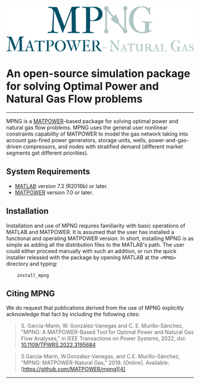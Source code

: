 ![GitHub Logo](/MPNG_User's_Manual/Figures/MPNG_logo_md.PNG)

# An open-source simulation package for solving Optimal Power and Natural Gas Flow problems

-----------------------------------------------------------------------------------

MPNG is a [MATPOWER][1]-based package for solving optimal power and natural gas flow 
problems. MPNG uses the general user nonlinear constraints capability of MATPOWER to 
model the gas network taking into account gas-fired power generators, storage units, 
wells, power-and-gas-driven compressors, and nodes with stratified demand 
(different market segments get different priorities).


System Requirements
-------------------
* [MATLAB][2] version 7.3 (R2016b) or later.
* [MATPOWER][3] version 7.0 or later.


Installation
------------
Installation and use of MPNG requires familiarity with basic operations of MATLAB and
MATPOWER. It is assumed that the user has installed a functional and operating MATPOWER 
version. In short, installing MPNG is as simple as adding all the distribution files 
to the MATLAB's path. The user could either proceed manually with such an addition, 
or run the quick installer released with the package by opening MATLAB at the 
`<MPNG>` directory and typing:

		install_mpng


Citing MPNG
-----------
We do request that publications derived from the use of MPNG explicitly acknowledge 
that fact by including the following cites:

>   S. García-Marín, W. González-Vanegas and C. E. Murillo-Sánchez, "MPNG: A MATPOWER-Based Tool for Optimal Power and
    Natural Gas Flow Analyses," in IEEE Transactions on Power Systems, 2022, doi: [10.1109/TPWRS.2022.3195684][5]

>   S.García-Marín, W.González-Vanegas, and C.E. Murillo-Sánchez, "MPNG: MATPOWER-Natural Gas,"
    2019. [Online]. Available: [https://github.com/MATPOWER/mpng][4]



---- 
 [1]: https://matpower.org
 [2]: https://www.mathworks.com/
 [3]: https://github.com/MATPOWER/matpower
 [4]: https://github.com/MATPOWER/mpng
 [5]: https://doi.org/10.1109/TPWRS.2022.3195684
